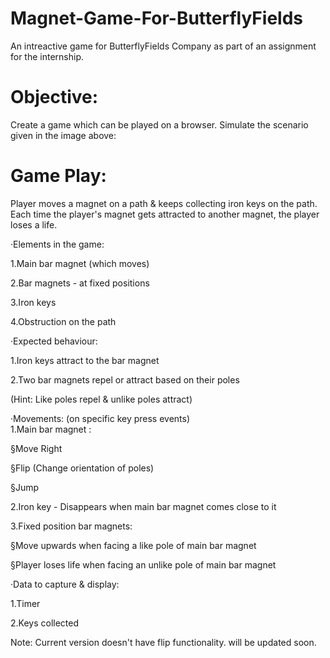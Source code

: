 # Magnet-Game-For-ButterflyFields
An intreactive game for ButterflyFields Company as part of an assignment for the internship.



# Objective:
Create a game which can be played on a browser. Simulate the scenario given in the image above:

# Game Play:
Player moves a magnet on a path & keeps collecting iron keys on the path. Each time the player's magnet gets attracted to another magnet, the player loses a life. <br />

·Elements in the game: <br />

1.Main bar magnet (which moves) <br />

2.Bar magnets - at fixed positions <br />

3.Iron keys <br />

4.Obstruction on the path <br />

·Expected behaviour: <br />

1.Iron keys attract to the bar magnet <br />

2.Two bar magnets repel or attract based on their poles <br />

(Hint: Like poles repel & unlike poles attract) <br />



·Movements: (on specific key press events) <br />
1.Main bar magnet : <br />

§Move Right <br />

§Flip (Change orientation of poles) <br />

§Jump <br />


2.Iron key - Disappears when main bar magnet comes close to it <br />

3.Fixed position bar magnets: <br />

§Move upwards when facing a like pole of main bar magnet <br />

§Player loses life when facing an unlike pole of main bar magnet <br />

·Data to capture & display: <br />

1.Timer <br />

2.Keys collected <br />



Note: Current version doesn't have flip functionality. will be updated soon. <br />
